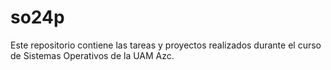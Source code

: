 # so24p
Este repositorio contiene las tareas y proyectos realizados durante el curso de Sistemas Operativos de la UAM Azc.
